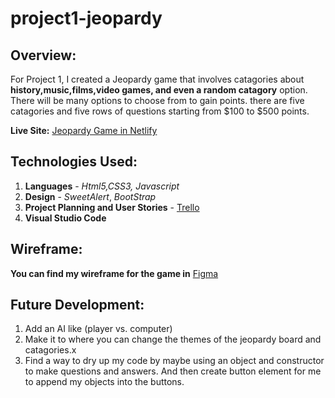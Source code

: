 # project1-jeopardy

## Overview:

For Project 1, I created a Jeopardy game that involves catagories about **history,music,films,video games, and even a random catagory** option. There will be many options to choose from to gain points. there are five catagories and five rows of questions starting from $100 to $500 points.

**Live Site:** [Jeopardy Game in Netlify](https://project1-jeopardy.netlify.com/)

## Technologies Used:

1. **Languages** - _Html5,CSS3, Javascript_
2. **Design** - _SweetAlert_, _BootStrap_
3. **Project Planning and User Stories** - [Trello](https://trello.com/b/nZjs7kGY/project-1)
4. **Visual Studio Code**

## Wireframe:

**You can find my wireframe for the game in** [Figma](https://www.figma.com/file/PlxJoSMyUQY52f9L5y4I4vVf/Project-1?node-id=0%3A1)

## Future Development:

1. Add an AI like (player vs. computer)
2. Make it to where you can change the themes of the jeopardy board and catagories.x
3. Find a way to dry up my code by maybe using an object and constructor to make questions and answers. And then create button element for me to append my objects into the buttons.